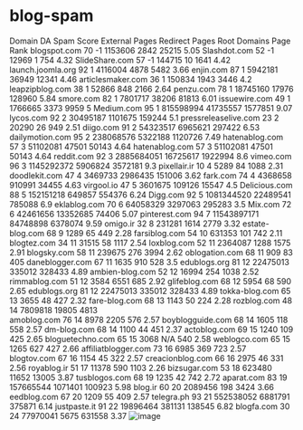 # blog-spam
Domain	DA	Spam Score	External Pages	Redirect Pages	Root Domains	Page Rank
blogspot.com	70	-1	1153606	2842	25215	5.05
Slashdot.com	52	-1	12969	1	754	4.32
SlideShare.com	57	-1	144715	10	1641	4.42
launch.joomla.org	92	1	4116004	4878	5482	3.66
enjin.com	87	1	5942181	36949	12341	4.46
articlesmaker.com	36	1	150834	1943	3446	4.2
leapzipblog.com	38	1	52866	848	2166	2.64
penzu.com	78	1	18745160	17976	128960	5.84
smore.com	82	1	7801717	38206	81813	6.01
issuewire.com	49	1	1766665	3373	9959	5
Medium.com	95	1	815598994	41735557	1577851	9.07
lycos.com	92	2	30495187	1101675	159244	5.1
pressreleaselive.com	23	2	20290	26	949	2.51
diigo.com	91	2	54323517	6965621	297422	6.53
dailymotion.com	95	2	238068576	5322188	1120726	7.49
hatenablog.com	57	3	51102081	47501	50143	4.64
hatenablog.com	57	3	51102081	47501	50143	4.64
reddit.com	92	3	2885684051	16725617	1922994	8.6
vimeo.com	96	3	1145292372	5906824	3572181	9.3
pixellair.ir	10	4	5289	84	1088	2.31
doodlekit.com	47	4	3469733	2986435	151006	3.62
fark.com	74	4	4368658	910991	34455	4.63
virgool.io	47	5	3601675	109126	15547	4.5
Delicious.com	88	5	152151218	649857	554376	6.24
Digg.com	92	5	1081344520	22489541	785088	6.9
eklablog.com	70	6	64058329	3297063	295283	3.5
Mix.com	72	6	42461656	13352685	74406	5.07
pinterest.com	94	7	11543897171	84748898	6378074	9.59
omigo.ir	32	8	231281	1614	2779	3.32
estate-blog.com	68	9	1289	65	449	2.28
farsiblog.com	54	10	631353	101	742	2.11
blogtez.com	34	11	31515	58	1117	2.54
loxblog.com	52	11	2364087	1288	1575	2.91
blogsky.com	58	11	239675	276	3994	2.62
oblogation.com	68	11	909	83	405	
daneblogger.com	67	11	1635	910	528	3.5
edublogs.org	81	12	22475013	335012	328433	4.89
ambien-blog.com	52	12	16994	254	1038	2.52
rimmablog.com	51	12	3584	6551	685	2.92
glifeblog.com	68	12	5954	68	590	2.65
edublogs.org	81	12	22475013	335012	328433	4.89
tokka-blog.com	65	13	3655	48	427	2.32
fare-blog.com	68	13	1143	50	224	2.28
rozblog.com	48	14	7809818	19805	4813	
amoblog.com	76	14	8978	2205	576	2.57
boyblogguide.com	68	14	1605	118	558	2.57
dm-blog.com	68	14	1100	44	451	2.37
actoblog.com	69	15	1240	109	425	2.65
bloguetechno.com	65	15	3068	N/A	540	2.58
weblogco.com	65	15	1265	627	427	2.66
affiliatblogger.com	73	16	6985	369	723	2.57
blogtov.com	67	16	1154	45	322	2.57
creacionblog.com	66	16	2975	46	331	2.56
royablog.ir	51	17	11378	590	1103	2.26
bizsugar.com	53	18	623480	11652	13005	3.87
tusblogos.com	68	19	1235	42	742	2.72
aparat.com	83	19	157665544	1071401	100923	5.98
blog.ir	60	20	2089456	198	3424	3.66
eedblog.com	67	20	1209	55	409	2.57
telegra.ph	93	21	552538052	6881791	375871	6.14
justpaste.it	91	22	19896464	381131	138545	6.82
blogfa.com	30	24	77970041	5675	631558	3.37
![image](https://github.com/user-attachments/assets/c9e7ddc8-24d7-4f87-9a38-d73ecf830380)
